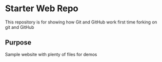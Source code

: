 # Starter Web Repo

This repository is for showing how Git and GitHub work
first time forking on git and GitHub

## Purpose

Sample website with plenty of files for demos